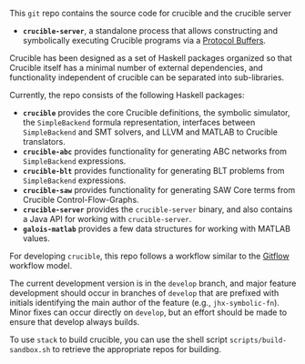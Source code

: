 This `git` repo contains the source code for crucible and the crucible server

 * **`crucible-server`**, a standalone process that allows constructing
   and symbolically executing Crucible programs via a [Protocol Buffers][pb].

[pb]: https://developers.google.com/protocol-buffers/ "Protocol Buffers"

Crucible has been designed as a set of Haskell packages organized so that Crucible
itself has a minimal number of external dependencies, and functionality
independent of crucible can be separated into sub-libraries.

Currently, the repo consists of the following Haskell packages:

 * **`crucible`** provides the core Crucible definitions, the
   symbolic simulator, the `SimpleBackend` formula representation, interfaces
   between `SimpleBackend` and SMT solvers, and LLVM and MATLAB to
   Crucible translators.
 * **`crucible-abc`** provides functionality for generating
   ABC networks from `SimpleBackend` expressions.
 * **`crucible-blt`** provides functionality for generating
   BLT problems from `SimpleBackend` expressions.
 * **`crucible-saw`** provides functionality for generating
   SAW Core terms from Crucible Control-Flow-Graphs.
 * **`crucible-server`** provides the `crucible-server` binary, and
   also contains a Java API for working with `crucible-server`.
 * **`galois-matlab`** provides a few data structures for working with
   MATLAB values.

For developing `crucible`, this repo follows a workflow similar to the
[Gitflow][gitflow] workflow model.

[gitflow]: http://nvie.com/posts/a-successful-git-branching-model/ "Gitflow Model"

The current development version is in the `develop` branch, and major feature
development should occur in branches of `develop` that are prefixed with
initials identifying the main author of the feature (e.g., `jhx-symbolic-fn`).
Minor fixes can occur directly on `develop`, but an effort should be made to
ensure that develop always builds.

To use `stack` to build crucible, you can use the shell script
`scripts/build-sandbox.sh` to retrieve the appropriate repos for
building.
